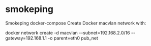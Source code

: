 # smokeping
Smokeping docker-compose
Create Docker macvlan network with:

docker network create -d macvlan --subnet=192.168.2.0/16 --gateway=192.168.1.1  -o parent=eth0 pub_net
